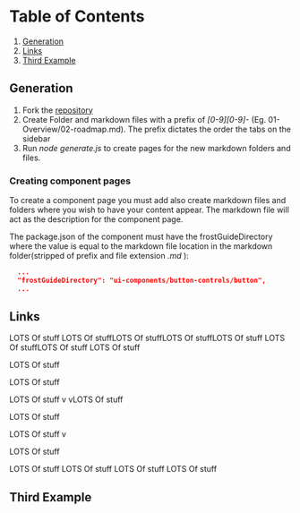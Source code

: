 # Table of Contents
1. [Generation](#generation)
2. [Links](#links)
3. [Third Example](#third-example)
<!---End Table of Contents-->


## Generation
  1. Fork the [repository](https://github.com/ciena-frost/ciena-frost.github.io)
  2. Create Folder and markdown files with a prefix of *[0-9][0-9]-* (Eg. 01-Overview/02-roadmap.md). The prefix dictates the order the tabs on the sidebar
  3. Run *node generate.js* to create pages for the new markdown folders and files.

  ### Creating component pages
  To create a component page you must add also create markdown files and folders where you wish to have your content appear. The markdown file will act as the description for the component page.

  The package.json of the component must have the frostGuideDirectory where the value is equal to the markdown file location in the markdown folder(stripped of prefix and file extension *.md* ):
  ```json
    ...
    "frostGuideDirectory": "ui-components/button-controls/button",
    ...
  ```


## Links
LOTS Of stuff
LOTS Of stuffLOTS Of stuffLOTS Of stuffLOTS Of stuff
LOTS Of stuffLOTS Of stuff
LOTS Of stuff




LOTS Of stuff



LOTS Of stuff


LOTS Of stuff
v
vLOTS Of stuff



LOTS Of stuff


LOTS Of stuff
v


LOTS Of stuff


LOTS Of stuff
LOTS Of stuff
LOTS Of stuff
LOTS Of stuff

## Third Example